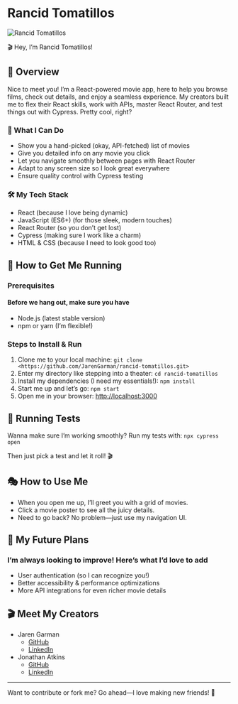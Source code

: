 # Rancid Tomatillos

![Rancid Tomatillos](https://media.giphy.com/media/pyHTKJ4G9WGQKd12cl/giphy.gif?cid=790b7611q9ee3143cowb8yau67dmgqj2n97l0742h9b675fz&ep=v1_gifs_search&rid=giphy.gif&ct=g)

🎬 Hey, I’m Rancid Tomatillos!

## 🍅 Overview

Nice to meet you! I’m a React-powered movie app, here to help you browse films, check out details, and enjoy a seamless experience. My creators built me to flex their React skills, work with APIs, master React Router, and test things out with Cypress. Pretty cool, right?

### 🎥 What I Can Do

- Show you a hand-picked (okay, API-fetched) list of movies
- Give you detailed info on any movie you click
- Let you navigate smoothly between pages with React Router
- Adapt to any screen size so I look great everywhere
- Ensure quality control with Cypress testing

### 🛠️ My Tech Stack

- React (because I love being dynamic)
- JavaScript (ES6+) (for those sleek, modern touches)
- React Router (so you don’t get lost)
- Cypress (making sure I work like a charm)
- HTML & CSS (because I need to look good too)

## 🚀 How to Get Me Running

### Prerequisites

#### Before we hang out, make sure you have

- Node.js (latest stable version)
- npm or yarn (I’m flexible!)

### Steps to Install & Run

1. Clone me to your local machine: `git clone <https://github.com/JarenGarman/rancid-tomatillos.git>`
2. Enter my directory like stepping into a theater: `cd rancid-tomatillos`
3. Install my dependencies (I need my essentials!): `npm install`
4. Start me up and let’s go: `npm start`
5. Open me in your browser: [http://localhost:3000](http://localhost:3000)

## 🧪 Running Tests

Wanna make sure I’m working smoothly? Run my tests with: `npx cypress open`

Then just pick a test and let it roll! 🎬

## 🎭 How to Use Me

- When you open me up, I’ll greet you with a grid of movies.
- Click a movie poster to see all the juicy details.
- Need to go back? No problem—just use my navigation UI.

## 🔮 My Future Plans

### I’m always looking to improve! Here’s what I’d love to add

- User authentication (so I can recognize you!)
- Better accessibility & performance optimizations
- More API integrations for even richer movie details

## 🎬 Meet My Creators

- Jaren Garman
  - [GitHub](https://github.com/JarenGarman)
  - [LinkedIn](https://www.linkedin.com/in/jarengarman/)
- Jonathan Atkins
  - [GitHub](https://github.com/Jonathan-Atkins)
  - [LinkedIn](https://www.linkedin.com/in/jonathanjatkins/)

---

Want to contribute or fork me? Go ahead—I love making new friends! 🍿
